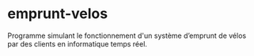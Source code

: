 # emprunt-velos

Programme simulant le fonctionnement d'un système d’emprunt de vélos par des clients en informatique temps réel.
